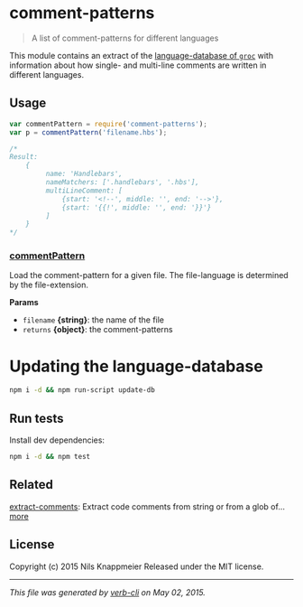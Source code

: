 # comment-patterns

> A list of comment-patterns for different languages

This module contains an extract of the [language-database of `groc`](http://nevir.github.io/groc/languages.html)
with information about how single- and multi-line comments are written in different languages.

## Usage

```js
var commentPattern = require('comment-patterns');
var p = commentPattern('filename.hbs');

/*
Result:
    {
         name: 'Handlebars',
         nameMatchers: ['.handlebars', '.hbs'],
         multiLineComment: [
             {start: '<!--', middle: '', end: '-->'},
             {start: '{{!', middle: '', end: '}}'}
         ]
    }
*/
```

### [commentPattern](index.js#L13)

Load the comment-pattern for a given file.
The file-language is determined by the file-extension.

**Params**

* `filename` **{string}**: the name of the file    
* `returns` **{object}**: the comment-patterns

# Updating the language-database

```bash
npm i -d && npm run-script update-db
```

## Run tests

Install dev dependencies:

```bash
npm i -d && npm test
```

## Related

[extract-comments](https://github.com/jonschlinkert/extract-comments): Extract code comments from string or from a glob of… [more](https://github.com/jonschlinkert/extract-comments)

## License

Copyright (c) 2015 Nils Knappmeier
Released under the MIT license.

***

_This file was generated by [verb-cli](https://github.com/assemble/verb-cli) on May 02, 2015._

<!-- reflinks generated by verb-reflinks plugin -->

[verb]: https://github.com/assemble/verb
[template]: https://github.com/jonschlinkert/template
[assemble]: http://assemble.io
